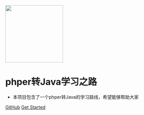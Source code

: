 <img width="180px" src="https://cyc-1256109796.cos.ap-guangzhou.myqcloud.com/LogoMakr_1J56bI.png">

# phper转Java学习之路

- 本项目包含了一个phper转Java的学习路线，希望能够帮助大家

[GitHub](https://github.com/spectrelb/PhperToJava.git)
[Get Started](../README.md)
